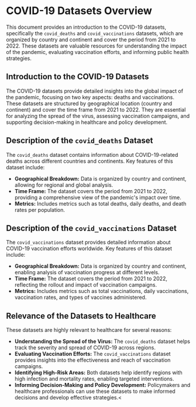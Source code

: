 <!DOCTYPE html>
<html lang="en">
<head>
    <meta charset="UTF-8">
    <meta name="viewport" content="width=device-width, initial-scale=1.0">
    <title> COVID-19 Datasets Overview </title>
</head>
<body>
    <h1>COVID-19 Datasets Overview</h1>
    <p>This document provides an introduction to the COVID-19 datasets, specifically the <code>covid_deaths</code> and <code>covid_vaccinations</code> datasets, which are organized by country and continent and cover the period from 2021 to 2022. These datasets are valuable resources for understanding the impact of the pandemic, evaluating vaccination efforts, and informing public health strategies.</p>    
    <h2>Introduction to the COVID-19 Datasets</h2>
    <p>The COVID-19 datasets provide detailed insights into the global impact of the pandemic, focusing on two key aspects: deaths and vaccinations. These datasets are structured by geographical location (country and continent) and cover the time frame from 2021 to 2022. They are essential for analyzing the spread of the virus, assessing vaccination campaigns, and supporting decision-making in healthcare and policy development.</p>
    <h2>Description of the <code>covid_deaths</code> Dataset</h2>
    <p>The <code>covid_deaths</code> dataset contains information about COVID-19-related deaths across different countries and continents. Key features of this dataset include:</p>
    <ul>
        <li><strong>Geographical Breakdown:</strong> Data is organized by country and continent, allowing for regional and global analysis.</li>
        <li><strong>Time Frame:</strong> The dataset covers the period from 2021 to 2022, providing a comprehensive view of the pandemic's impact over time.</li>
        <li><strong>Metrics:</strong> Includes metrics such as total deaths, daily deaths, and death rates per population.</li>
    </ul>
    <h2>Description of the <code>covid_vaccinations</code> Dataset</h2>
    <p>The <code>covid_vaccinations</code> dataset provides detailed information about COVID-19 vaccination efforts worldwide. Key features of this dataset include:</p>
    <ul>
        <li><strong>Geographical Breakdown:</strong> Data is organized by country and continent, enabling analysis of vaccination progress at different levels.</li>
        <li><strong>Time Frame:</strong> The dataset covers the period from 2021 to 2022, reflecting the rollout and impact of vaccination campaigns.</li>
        <li><strong>Metrics:</strong> Includes metrics such as total vaccinations, daily vaccinations, vaccination rates, and types of vaccines administered.</li>
    </ul>
    <h2>Relevance of the Datasets to Healthcare</h2>
    <p>These datasets are highly relevant to healthcare for several reasons:</p>
    <ul>
        <li><strong>Understanding the Spread of the Virus:</strong> The <code>covid_deaths</code> dataset helps track the severity and spread of COVID-19 across regions.</li>
        <li><strong>Evaluating Vaccination Efforts:</strong> The <code>covid_vaccinations</code> dataset provides insights into the effectiveness and reach of vaccination campaigns.</li>
        <li><strong>Identifying High-Risk Areas:</strong> Both datasets help identify regions with high infection and mortality rates, enabling targeted interventions.</li>
        <li><strong>Informing Decision-Making and Policy Development:</strong> Policymakers and healthcare professionals can use these datasets to make informed decisions and develop effective strategies.<
